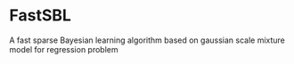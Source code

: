 # FastSBL
A fast sparse Bayesian learning algorithm based on gaussian scale mixture model for regression problem
